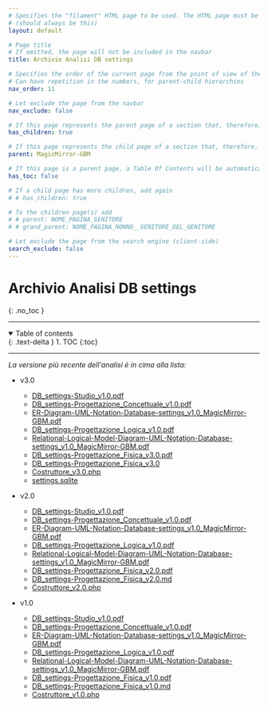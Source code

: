 ```yaml
---
# Specifies the "filament" HTML page to be used. The HTML page must be located in the "_layouts" folder.
# (should always be this)
layout: default

# Page title
# If omitted, the page will not be included in the navbar
title: Archivio Analisi DB settings

# Specifies the order of the current page from the point of view of the navbar
# Can have repetition in the numbers, for parent-child hierarchies
nav_order: 11

# Let exclude the page from the navbar
nav_exclude: false

# If this page represents the parent page of a section that, therefore, has children, specify it in the following way
has_children: true

# If this page represents the child page of a section that, therefore, has ONE parent page, specify it in the following way
parent: MagicMirror-GBM

# If this page is a parent page, a Table Of Contents will be automatically generated containing all related child pages. Use the option below to disable this functionality.
has_toc: false

# If a child page has more children, add again
# # has_children: true

# To the children page(s) add
# # parent: NOME_PAGINA_GENITORE
# # grand_parent: NOME_PAGINA_NONNO__GENITORE_DEL_GENITORE

# Let exclude the page from the search engine (client-side)
search_exclude: false
---
```


# Archivio Analisi DB settings
{: .no_toc }

---

<!-- Table of contents -->
<details open markdown="block">
  <summary>
    Table of contents
  </summary>
  {: .text-delta }
1. TOC
{:toc}
</details>

---

_La versione più recente dell'analisi è in cima alla lista:_

- v3.0
  - <i class="fa-solid fa-file-pdf fa-2x"></i> [DB_settings-Studio_v1.0.pdf](../../assets/ProgettazioneDatabase_settings/v1.0/DB_settings-Studio_v1.0.pdf)
  - <i class="fa-solid fa-file-pdf fa-2x"></i> [DB_settings-Progettazione_Concettuale_v1.0.pdf](../../assets/ProgettazioneDatabase_settings/v1.0/DB_settings-Progettazione_Concettuale_v1.0.pdf)
  - <i class="fa-solid fa-file-pdf fa-2x"></i> [ER-Diagram-UML-Notation-Database-settings\_v1.0\_MagicMirror-GBM.pdf](../../assets/ProgettazioneDatabase_settings/v1.0/ER-Diagram-UML-Notation-Database-settings_v1.0_MagicMirror-GBM.pdf)
  - <i class="fa-solid fa-file-pdf fa-2x"></i> [DB_settings-Progettazione_Logica_v1.0.pdf](../../assets/ProgettazioneDatabase_settings/v1.0/DB_settings-Progettazione_Logica_v1.0.pdf)
  - <i class="fa-solid fa-file-pdf fa-2x"></i> [Relational-Logical-Model-Diagram-UML-Notation-Database-settings\_v1.0\_MagicMirror-GBM.pdf](../../assets/ProgettazioneDatabase_settings/v1.0/Relational-Logical-Model-Diagram-UML-Notation-Database-settings_v1.0_MagicMirror-GBM.pdf)
  - <i class="fa-solid fa-file-pdf fa-2x"></i> [DB_settings-Progettazione_Fisica_v3.0.pdf](../../assets/ProgettazioneDatabase_settings/v3.0/DB_settings-Progettazione_Fisica_v3.0.pdf)
  - <i class="fa-brands fa-markdown fa-2x"></i> [DB_settings-Progettazione_Fisica_v3.0](v3.0/DB_settings-Progettazione_Fisica_v3.0)
  - <i class="fa-brands fa-php fa-2x"></i> [Costruttore_v3.0.php](../../assets/ProgettazioneDatabase_settings/v3.0/php/Costruttore_v3.0.php)
  - <i class="fa-solid fa-database fa-2x"></i> [settings.sqlite](https://api.onedrive.com/v1.0/shares/u!aHR0cHM6Ly8xZHJ2Lm1zL3UvcyFBbXN0V05uOEVrRXVoSnRFbV96Q19xck1saTZ0OEE_ZT1HUGRWQTY/root/content)

- v2.0
  - <i class="fa-solid fa-file-pdf fa-2x"></i> [DB_settings-Studio_v1.0.pdf](../../assets/ProgettazioneDatabase_settings/v1.0/DB_settings-Studio_v1.0.pdf)
  - <i class="fa-solid fa-file-pdf fa-2x"></i> [DB_settings-Progettazione_Concettuale_v1.0.pdf](../../assets/ProgettazioneDatabase_settings/v1.0/DB_settings-Progettazione_Concettuale_v1.0.pdf)
  - <i class="fa-solid fa-file-pdf fa-2x"></i> [ER-Diagram-UML-Notation-Database-settings\_v1.0\_MagicMirror-GBM.pdf](../../assets/ProgettazioneDatabase_settings/v1.0/ER-Diagram-UML-Notation-Database-settings_v1.0_MagicMirror-GBM.pdf)
  - <i class="fa-solid fa-file-pdf fa-2x"></i> [DB_settings-Progettazione_Logica_v1.0.pdf](../../assets/ProgettazioneDatabase_settings/v1.0/DB_settings-Progettazione_Logica_v1.0.pdf)
  - <i class="fa-solid fa-file-pdf fa-2x"></i> [Relational-Logical-Model-Diagram-UML-Notation-Database-settings\_v1.0\_MagicMirror-GBM.pdf](../../assets/ProgettazioneDatabase_settings/v1.0/Relational-Logical-Model-Diagram-UML-Notation-Database-settings_v1.0_MagicMirror-GBM.pdf)
  - <i class="fa-solid fa-file-pdf fa-2x"></i> [DB_settings-Progettazione_Fisica_v2.0.pdf](../../assets/ProgettazioneDatabase_settings/v2.0/DB_settings-Progettazione_Fisica_v2.0.pdf)
  - <i class="fa-brands fa-markdown fa-2x"></i> [DB_settings-Progettazione_Fisica_v2.0.md](v2.0/DB_settings-Progettazione_Fisica_v2.0)
  - <i class="fa-brands fa-php fa-2x"></i> [Costruttore_v2.0.php](../../assets/ProgettazioneDatabase_settings/v2.0/php/Costruttore_v2.0.php)

- v1.0
  - <i class="fa-solid fa-file-pdf fa-2x"></i> [DB_settings-Studio_v1.0.pdf](../../assets/ProgettazioneDatabase_settings/v1.0/DB_settings-Studio_v1.0.pdf)
  - <i class="fa-solid fa-file-pdf fa-2x"></i> [DB_settings-Progettazione_Concettuale_v1.0.pdf](../../assets/ProgettazioneDatabase_settings/v1.0/DB_settings-Progettazione_Concettuale_v1.0.pdf)
  - <i class="fa-solid fa-file-pdf fa-2x"></i> [ER-Diagram-UML-Notation-Database-settings\_v1.0\_MagicMirror-GBM.pdf](../../assets/ProgettazioneDatabase_settings/v1.0/ER-Diagram-UML-Notation-Database-settings_v1.0_MagicMirror-GBM.pdf)
  - <i class="fa-solid fa-file-pdf fa-2x"></i> [DB_settings-Progettazione_Logica_v1.0.pdf](../../assets/ProgettazioneDatabase_settings/v1.0/DB_settings-Progettazione_Logica_v1.0.pdf)
  - <i class="fa-solid fa-file-pdf fa-2x"></i> [Relational-Logical-Model-Diagram-UML-Notation-Database-settings\_v1.0\_MagicMirror-GBM.pdf](../../assets/ProgettazioneDatabase_settings/v1.0/Relational-Logical-Model-Diagram-UML-Notation-Database-settings_v1.0_MagicMirror-GBM.pdf)
  - <i class="fa-solid fa-file-pdf fa-2x"></i> [DB_settings-Progettazione_Fisica_v1.0.pdf](../../assets/ProgettazioneDatabase_settings/v1.0/DB_settings-Progettazione_Fisica_v1.0.pdf)
  - <i class="fa-brands fa-markdown fa-2x"></i> [DB_settings-Progettazione_Fisica_v1.0.md](v1.0/DB_settings-Progettazione_Fisica_v1.0)
  - <i class="fa-brands fa-php fa-2x"></i> [Costruttore_v1.0.php](../../assets/ProgettazioneDatabase_settings/v1.0/php/Costruttore_v1.0.php)
